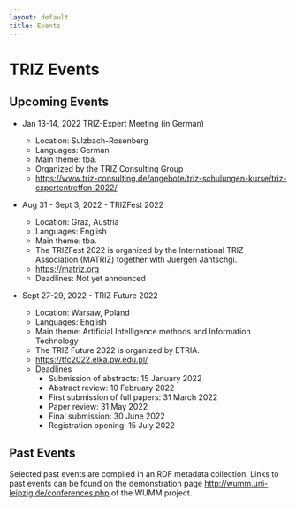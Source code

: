 ```yaml
---
layout: default
title: Events
---
```


# TRIZ Events

## Upcoming Events

* Jan 13-14, 2022 TRIZ-Expert Meeting (in German)
  - Location: Sulzbach-Rosenberg
  - Languages: German
  - Main theme: tba.  
  - Organized by the TRIZ Consulting Group
  - <https://www.triz-consulting.de/angebote/triz-schulungen-kurse/triz-expertentreffen-2022/>

* Aug 31 - Sept 3, 2022 - TRIZFest 2022
  - Location: Graz, Austria
  - Languages: English
  - Main theme: tba.
  - The TRIZFest 2022 is organized by the International TRIZ Association
    (MATRIZ) together with Juergen Jantschgi.
  - <https://matriz.org>
  - Deadlines: Not yet announced

* Sept 27-29, 2022 - TRIZ Future 2022
  - Location: Warsaw, Poland
  - Languages: English
  - Main theme: Artificial Intelligence methods and Information Technology
  - The TRIZ Future 2022 is organized by ETRIA.
  - <https://tfc2022.elka.pw.edu.pl/>
  - Deadlines  
    - Submission of abstracts: 15 January 2022
    - Abstract review: 10 February 2022
    - First submission of full papers: 31 March 2022
    - Paper review: 31 May 2022
    - Final submission: 30 June 2022
    - Registration opening: 15 July 2022

## Past Events

Selected past events are compiled in an RDF metadata collection.  Links to
past events can be found on the demonstration page
<http://wumm.uni-leipzig.de/conferences.php> of the WUMM project.

